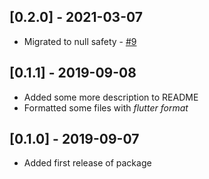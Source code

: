 ## [0.2.0] - 2021-03-07

* Migrated to null safety - [#9](https://github.com/kiesman99/number_slide_animation/pull/9)

## [0.1.1] - 2019-09-08

* Added some more description to README
* Formatted some files with *flutter format*

## [0.1.0] - 2019-09-07

* Added first release of package
